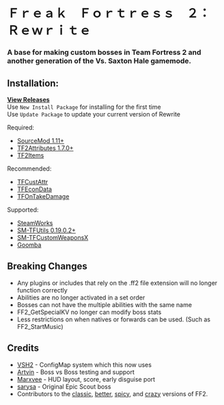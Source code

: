 # Ｆｒｅａｋ　Ｆｏｒｔｒｅｓｓ　２：　Ｒｅｗｒｉｔｅ

### A base for making custom bosses in Team Fortress 2 and another generation of the Vs. Saxton Hale gamemode.

## Installation:

**[View Releases](https://github.com/Batfoxkid/Freak-Fortress-2-Rewrite/releases)**  
Use `New Install Package` for installing for the first time  
Use `Update Package` to update your current version of Rewrite

Required:

- [SourceMod 1.11+](https://www.sourcemod.net/downloads.php)
- [TF2Attributes 1.7.0+](https://github.com/FlaminSarge/tf2attributes)
- [TF2Items](https://github.com/asherkin/TF2Items)

Recommended:

- [TFCustAttr](https://github.com/nosoop/SM-TFCustAttr)
- [TFEconData](https://github.com/nosoop/SM-TFEconData)
- [TFOnTakeDamage](https://github.com/nosoop/SM-TFOnTakeDamage)

Supported:

- [SteamWorks](https://github.com/ExperimentFailed/SteamWorks)
- [SM-TFUtils 0.19.0.2+](https://github.com/nosoop/SM-TFUtils)
- [SM-TFCustomWeaponsX](https://github.com/nosoop/SM-TFCustomWeaponsX)
- [Goomba](https://github.com/Flyflo/SM-Goomba-Stomp-Addons)

## Breaking Changes

- Any plugins or includes that rely on the .ff2 file extension will no longer function correctly
- Abilities are no longer activated in a set order
- Bosses can not have the multiple abilities with the same name
- FF2_GetSpecialKV no longer can modify boss stats
- Less restrictions on when natives or forwards can be used. (Such as FF2_StartMusic)

## Credits

- [VSH2](https://github.com/VSH2-Devs/Vs-Saxton-Hale-2) - ConfigMap system which this now uses
- [Artvin](https://github.com/artvin01) - Boss vs Boss testing and support
- [Marxvee](https://github.com/Marxvee) - HUD layout, score, early disguise port
- [sarysa](https://github.com/sarysa) - Original Epic Scout boss
- Contributors to the [classic](https://github.com/Steell/Freak-Fortress-2), [better](https://github.com/50DKP/FF2-Official), [spicy](https://github.com/shadow93/FreakFortressBBG), and [crazy](https://github.com/Batfoxkid/FreakFortressBat) versions of FF2.
